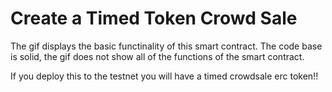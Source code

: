 # Create a Timed Token Crowd Sale

The gif displays the basic functinality of this smart contract. The code base is solid, the gif does not show all of the functions of the smart contract. 

If you deploy this to the testnet you will have a timed crowdsale erc token!!
